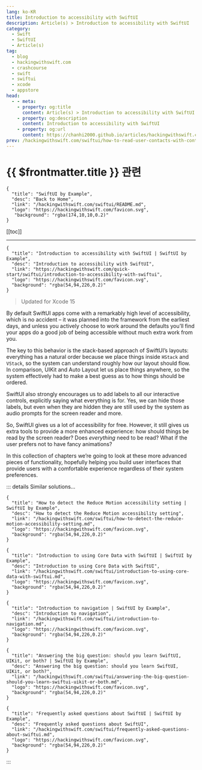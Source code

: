 ```yaml
---
lang: ko-KR
title: Introduction to accessibility with SwiftUI
description: Article(s) > Introduction to accessibility with SwiftUI
category:
  - Swift
  - SwiftUI
  - Article(s)
tag: 
  - blog
  - hackingwithswift.com
  - crashcourse
  - swift
  - swiftui
  - xcode
  - appstore
head:
  - - meta:
    - property: og:title
      content: Article(s) > Introduction to accessibility with SwiftUI
    - property: og:description
      content: Introduction to accessibility with SwiftUI
    - property: og:url
      content: https://chanhi2000.github.io/articles/hackingwithswift.com/swiftui/introduction-to-accessibility-with-swiftui.html
prev: /hackingwithswift.com/swiftui/how-to-read-user-contacts-with-contactaccessbutton.md
---
```


# {{ $frontmatter.title }} 관련

```component VPCard
{
  "title": "SwiftUI by Example",
  "desc": "Back to Home",
  "link": "/hackingwithswift.com/swiftui/README.md",
  "logo": "https://hackingwithswift.com/favicon.svg",
   "background": "rgba(174,10,10,0.2)"
}
```

[[toc]]

---

```component VPCard
{
  "title": "Introduction to accessibility with SwiftUI | SwiftUI by Example",
  "desc": "Introduction to accessibility with SwiftUI",
  "link": "https://hackingwithswift.com/quick-start/swiftui/introduction-to-accessibility-with-swiftui",
  "logo": "https://hackingwithswift.com/favicon.svg",
  "background": "rgba(54,94,226,0.2)"
}
```

> Updated for Xcode 15

By default SwiftUI apps come with a remarkably high level of accessibility, which is no accident – it was planned into the framework from the earliest days, and unless you actively choose to work around the defaults you’ll find your apps do a good job of being accessible without much extra work from you.

The key to this behavior is the stack-based approach of SwiftUI’s layouts: everything has a natural order because we place things inside `HStack` and `VStack`, so the system can understand roughly how our layout should flow. In comparison, UIKit and Auto Layout let us place things anywhere, so the system effectively had to make a best guess as to how things should be ordered.

SwiftUI also strongly encourages us to add labels to all our interactive controls, explicitly saying what everything is for. Yes, we can hide those labels, but even when they are hidden they are still used by the system as audio prompts for the screen reader and more.

So, SwiftUI gives us a lot of accessibility for free. However, it still gives us extra tools to provide a more enhanced experience: how should things be read by the screen reader? Does *everything* need to be read? What if the user prefers not to have fancy animations?

In this collection of chapters we’re going to look at these more advanced pieces of functionality, hopefully helping you build user interfaces that provide users with a comfortable experience regardless of their system preferences.

::: details Similar solutions…

```component VPCard
{ 
  "title": "How to detect the Reduce Motion accessibility setting | SwiftUI by Example",
  "desc": "How to detect the Reduce Motion accessibility setting",
  "link": "/hackingwithswift.com/swiftui/how-to-detect-the-reduce-motion-accessibility-setting.md",
  "logo": "https://hackingwithswift.com/favicon.svg",
  "background": "rgba(54,94,226,0.2)"
}
```

```component VPCard
{
  "title": "Introduction to using Core Data with SwiftUI | SwiftUI by Example",
  "desc": "Introduction to using Core Data with SwiftUI",
  "link": "/hackingwithswift.com/swiftui/introduction-to-using-core-data-with-swiftui.md",
  "logo": "https://hackingwithswift.com/favicon.svg",
  "background": "rgba(54,94,226,0.2)"
}
```

```component VPCard
{
  "title": "Introduction to navigation | SwiftUI by Example",
  "desc": "Introduction to navigation",
  "link": "/hackingwithswift.com/swiftui/introduction-to-navigation.md",
  "logo": "https://hackingwithswift.com/favicon.svg",
  "background": "rgba(54,94,226,0.2)"
}
```

```component VPCard
{
  "title": "Answering the big question: should you learn SwiftUI, UIKit, or both? | SwiftUI by Example",
  "desc": "Answering the big question: should you learn SwiftUI, UIKit, or both?",
  "link": "/hackingwithswift.com/swiftui/answering-the-big-question-should-you-learn-swiftui-uikit-or-both.md",
  "logo": "https://hackingwithswift.com/favicon.svg",
  "background": "rgba(54,94,226,0.2)"
}
```

```component VPCard
{
  "title": "Frequently asked questions about SwiftUI | SwiftUI by Example",
  "desc": "Frequently asked questions about SwiftUI",
  "link": "/hackingwithswift.com/swiftui/frequently-asked-questions-about-swiftui.md",
  "logo": "https://hackingwithswift.com/favicon.svg",
  "background": "rgba(54,94,226,0.2)"
}
```

:::

